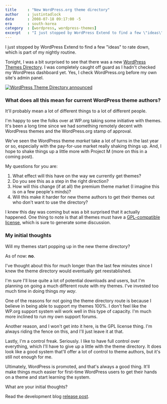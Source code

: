 ```yaml
---
title     : "New WordPress.org theme directory"
author    : justintadlock
date      : 2008-07-18 09:17:00 -5
era       : south-korea
category  : [wordpress, wordpress-themes]
excerpt   : "I just stopped by WordPress Extend to find a few \"ideas\" to rate down, which is part of my nightly routine. Tonight, I was a bit surprised to see that there was a new WordPress Themes Directory."
---
```


I just stopped by WordPress Extend to find a few "ideas" to rate down, which is part of my nightly routine.

Tonight, I was a bit surprised to see that there was a new <a href="http://wordpress.org/extend/themes" title="WordPress Themes Directory"> WordPress Themes Directory</a>.  I was completely caught off guard as I hadn't checked my WordPress dashboard yet.  Yes, I check WordPress.org before my own site's admin panel.

<a href="http://justintadlock.com/blog/wp-content/uploads/2008/07/wp-theme-directory.gif" title="WordPress theme directory"><img src="http://justintadlock.com/blog/wp-content/uploads/2008/07/wp-theme-directory.gif" alt="WordPress Theme Directory announced" title="WordPress Theme Directory" class="aligncenter" /></a>

<h3>What does all this mean for current WordPress theme authors?</h3>

It'll probably mean a lot of different things to a lot of different people.

I'm happy to see the folks over at WP.org taking some initiative with themes.  It's been a long time since we had something remotely decent with WordPress themes and the WordPress.org stamp of approval.

We've seen the WordPress theme <em> market</em> take a lot of turns in the last year or so, especially with the pay-for-use market really shaking things up.  And, I hope to shake things up a little more with Project M (more on this in a coming post).

My questions for you are:

<ol>
<li>What effect will this have on the way we currently get themes?</li>
<li>Do you see this as a step in the right direction?</li>
<li>How will this change (if at all) the premium theme market (I imagine this is on a few people's minds)?</li>
<li>Will this make it harder for new theme authors to get their themes out who don't want to use the directory?</li>
</ol>

I knew this day was coming but was a bit surprised that it actually happened.  One thing to note is that all themes must have a <a href="http://www.gnu.org/philosophy/license-list.html#GPLCompatibleLicenses" title="GPL-compatible licenses"> GPL-compatible license</a>, which is sure to generate some discussion.

<h3>My initial thoughts</h3>

Will my themes start popping up in the new theme directory?

As of now: <strong> no</strong>.

I've thought about this for much longer than the last few minutes since I knew the theme directory would eventually get reestablished.

I'm sure I'll lose quite a lot of potential downloads and users, but I'm planning on going a much different route with my themes.  I've invested too much time in doing things <em> my way</em>.

One of the reasons for not going the theme directory route is because I believe in being able to support my themes 100%.  I don't feel like the WP.org support system will work well in this type of capacity.  I'm much more inclined to run my own support forums.

Another reason, and I won't get into it here, is the GPL license thing.  I'm always riding the fence on this, and I'll just leave it at that.

Lastly, I'm a control freak.  Seriously.  I like to have full control over everything, which I'll have to give up a little with the theme directory.  It does look like a good system that'll offer a lot of control to theme authors, but it's still not enough for me.

Ultimately, WordPress is promoted, and that's always a good thing.  It'll make things much easier for first-time WordPress users to get their hands on a theme and start learning the system.

What are your initial thoughts?

Read the development blog <a href="http://wordpress.org/development/2008/07/theme-directory/" title="WordPress theme directory released"> release post</a>.
